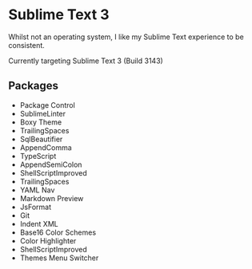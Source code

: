 # Sublime Text 3

Whilst not an operating system, I like my Sublime Text experience to be consistent.

Currently targeting Sublime Text 3 (Build 3143)

## Packages

- Package Control
- SublimeLinter
- Boxy Theme
- TrailingSpaces
- SqlBeautifier
- AppendComma
- TypeScript
- AppendSemiColon
- ShellScriptImproved
- TrailingSpaces
- YAML Nav
- Markdown Preview
- JsFormat
- Git
- Indent XML
- Base16 Color Schemes
- Color Highlighter
- ShellScriptImproved
- Themes Menu Switcher
